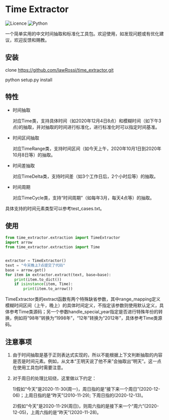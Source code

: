 # Time Extractor

![Licence](https://img.shields.io/github/license/lawRossi/time_extractor)
![Python](https://img.shields.io/badge/Python->=3.6-blue)

一个简单实用的中文时间抽取和标准化工具包。欢迎使用，如发现问题或有优化建议，欢迎反馈和赐教。


## 安装
clone https://github.com/lawRossi/time_extractor.git

python setup.py install


## 特性
- 时间抽取

  对应Time类，支持具体时间（如2020年12月4日8点）和模糊时间（如下午3点)的抽取，并对抽取的时间进行标准化，进行标准化时可以指定时间基准。

- 时间区间抽取

  对应TimeRange类，支持时间区间（如今天上午，2020年10月1日到2020年10月8日等）的抽取。

- 时间差抽取

  对应TimeDelta类，支持时间差（如3个工作日后，2个小时后等）的抽取。

- 时间周期

  对应TimeCycle类，支持“时间周期”（如每年3月，每天4点等）的抽取。

具体支持的时间元素类型可以参考test_cases.txt。


## 使用
```python
from time_extractor.extraction import TimeExtractor
import arrow
from time_extractor.extraction import Time


extractor = TimeExtractor()
text = "今天晚上7点提交了代码"
base = arrow.get()
for item in extractor.extract(text, base=base):
    print(item.to_dict())
    if isinstance(item, Time):
        print(item.to_arrow())
```

TimeExtractor类的extract函数有两个特殊缺省参数，其中range_mapping定义模糊时间区间（上午，晚上）的具体时间定义，不指定该参数则使用默认定义，具体参考Time类源码；另一个参数handle_special_year指定是否进行特殊年份的转换，例如将“98年”转换为“1998年”，“12年”转换为“2012年”，具体参考Time类源码。


## 注意事项

1. 由于时间抽取是基于正则表达式实现的，所以不能根据上下文判断抽取的内容是否是时间元素。例如，从文本“王明天说了他不来”会抽取出“明天”。这一点在使用工具包时需要注意。

2. 对于周日的处理比较绕，这里做以下约定：

   1)假如“今天”是2020-11-30(周一)，周日指的是“接下来一个周日”(2020-12-06)；上周日指的是“昨天”(2010-11-29); 下周日指的(2020-12-13)。
   
   2)假如“今天”是2020-11-29(周日)，则周六指的是接下来一个“周六”(2020-12-05)，上周六指的是“昨天”(2020-11-28)。
